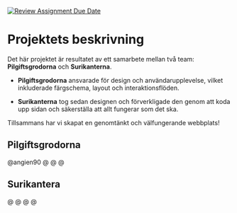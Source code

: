 [![Review Assignment Due Date](https://classroom.github.com/assets/deadline-readme-button-22041afd0340ce965d47ae6ef1cefeee28c7c493a6346c4f15d667ab976d596c.svg)](https://classroom.github.com/a/l0wzEkbn)

# Projektets beskrivning 
Det här projektet är resultatet av ett samarbete mellan två team: **Pilgiftsgrodorna** och **Surikanterna**.  

- **Pilgiftsgrodorna** ansvarade för design och användarupplevelse, vilket inkluderade färgschema, layout och interaktionsflöden. 
 
- **Surikanterna** tog sedan designen och förverkligade den genom att koda upp sidan och säkerställa att allt fungerar som det ska.  

Tillsammans har vi skapat en genomtänkt och välfungerande webbplats!

## Pilgiftsgrodorna
@angien90
@
@
@

## Surikantera
@
@
@
@